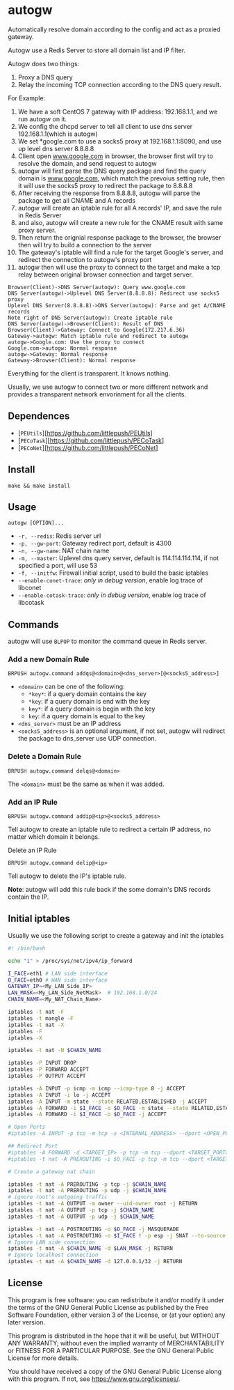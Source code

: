 # autogw

Automatically resolve domain according to the config and act as a proxied gateway.

Autogw use a Redis Server to store all domain list and IP filter.

Autogw does two things:

1. Proxy a DNS query
2. Relay the incoming TCP connection according to the DNS query result.

For Example:

1. We have a soft CentOS 7 gateway with IP address: 192.168.1.1, and we run autogw on it.
2. We config the dhcpd server to tell all client to use dns server 192.168.1.1(which is autogw)
3. We set *google.com to use a socks5 proxy at 192.168.1.1:8090, and use up level dns server 8.8.8.8
4. Client open www.google.com in browser, the browser first will try to resolve the domain, and send request to autogw
5. autogw will first parse the DNS query package and find the query domain is www.google.com, which match the prevoius setting rule, then it will use the socks5 proxy to redirect the package to 8.8.8.8
6. After receiving the response from 8.8.8.8, autogw will parse the package to get all CNAME and A records
7. autogw will create an iptable rule for all A records' IP, and save the rule in Redis Server
8. and also, autogw will create a new rule for the CNAME result with same proxy server.
9. Then return the orignial response package to the browser, the browser then will try to build a connection to the server
10. The gateway's iptable will find a rule for the target Google's server, and redirect the connection to autogw's proxy port
11. autogw then will use the proxy to connect to the target and make a tcp relay between original browser connection and target server.

```sequence
Browser(Client)->DNS Server(autogw): Query www.google.com
DNS Server(autogw)->Uplevel DNS Server(8.8.8.8): Redirect use socks5 proxy
Uplevel DNS Server(8.8.8.8)->DNS Server(autogw): Parse and get A/CNAME records
Note right of DNS Server(autogw): Create iptable rule
DNS Server(autogw)->Browser(Client): Result of DNS
Browser(Client)->Gateway: Connect to Google(172.217.6.36)
Gateway->autogw: Match iptable rule and redirect to autogw
autogw->Google.com: Use the proxy to connect
Google.com->autogw: Normal response
autogw->Gateway: Normal response
Gateway->Browser(Client): Normal response

```

Everything for the client is transparent. It knows nothing.

Usually, we use autogw to connect two or more different network and provides a transparent network envorinment for all the clients.

## Dependences

* [`PEUtils`][https://github.com/littlepush/PEUtils]
* [`PECoTask`][https://github.com/littlepush/PECoTask]
* [`PECoNet`][https://github.com/littlepush/PECoNet]

## Install

```
make && make install
```



## Usage

```
autogw [OPTION]...
```

* `-r, --redis`: Redis server url
* `-p, --gw-port`: Gateway redirect port, default is 4300
* `-n, --gw-name`: NAT chain name
* `-m, --master`: Uplevel dns query server, default is 114.114.114.114, if not specified a port, will use 53
* `-f, --initfw`: Firewall initial script, used to build the basic iptables
* `--enable-conet-trace`: *only in debug version*, enable log trace of libconet
* `--enable-cotask-trace`: *only in debug version*, enable log trace of libcotask

## Commands

autogw will use `BLPOP` to monitor the command queue in Redis server.

### Add a new Domain Rule

```
BRPUSH autogw.command addqs@<domain>@<dns_server>[@<socks5_address>]
```

* `<domain>` can be one of the following:
  * `*key*`: if a query domain contains the key
  * `*key`: if a query domain is end with the key
  * `key*`: if a query domain is begin with the key
  * `key`: if a query domain is equal to the key
* `<dns_server>` must be an IP address
* `<socks5_address>` is an optional argument, if not set, autogw will redirect the package to dns_server use UDP connection.

### Delete a Domain Rule

```
BRPUSH autogw.command delqs@<domain>
```

The `<domain>` must be the same as when it was added.

### Add an IP Rule

```
BRPUSH autogw.command addip@<ip>@<socks5_address>
```

Tell autogw to create an iptable rule to redirect a certain IP address, no matter which domain it belongs.

Delete an IP Rule

```
BRPUSH autogw.command delip@<ip>
```

Tell autogw to delete the IP's iptable rule.

**Note**: autogw will add this rule back if the some domain's DNS records contain the IP.



## Initial iptables

Usually we use the following script to create a gateway and init the iptables

```bash
#! /bin/bash

echo "1" > /proc/sys/net/ipv4/ip_forward

I_FACE=eth1	# LAN side interface
O_FACE=eth0	# WAN side interface
GATEWAY_IP=<My_LAN_Side_IP>
LAN_MASK=<My_LAN_Side_NetMask>  # 192.168.1.0/24
CHAIN_NAME=<My_NAT_Chain_Name>

iptables -t nat -F
iptables -t mangle -F
iptables -t nat -X
iptables -F
iptables -X

iptables -t nat -N $CHAIN_NAME

iptables -P INPUT DROP
iptables -P FORWARD ACCEPT
iptables -P OUTPUT ACCEPT

iptables -A INPUT -p icmp -m icmp --icmp-type 8 -j ACCEPT
iptables -A INPUT -i lo -j ACCEPT
iptables -A INPUT -m state --state RELATED,ESTABLISHED -j ACCEPT
iptables -A FORWARD -i $I_FACE -o $O_FACE -m state --state RELATED,ESTABLISHED -j ACCEPT
iptables -A FORWARD -i $I_FACE -o $O_FACE -j ACCEPT

# Open Ports
#iptables -A INPUT -p tcp -m tcp -s <INTERNAL_ADDRESS> --dport <OPEN_PORT> -j ACCEPT

## Redirect Port
#iptables -A FORWARD -d <TARGET_IP> -p tcp -m tcp --dport <TARGET_PORT> -j ACCEPT
#iptables -t nat -A PREROUTING -i $O_FACE -p tcp -m tcp --dport <TARGET_PORT> -j DNAT --to-destination <TARGET_IP>:<TARGET_PORT>

# Create a gateway nat chain

iptables -t nat -A PREROUTING -p tcp -j $CHAIN_NAME
iptables -t nat -A PREROUTING -p udp -j $CHAIN_NAME
# ignore root's outgoing traffic
iptables -t nat -A OUTPUT -m owner --uid-owner root -j RETURN
iptables -t nat -A OUTPUT -p tcp -j $CHAIN_NAME
iptables -t nat -A OUTPUT -p udp -j $CHAIN_NAME

iptables -t nat -A POSTROUTING -o $O_FACE -j MASQUERADE
iptables -t nat -A POSTROUTING -o $I_FACE ! -p esp -j SNAT --to-source $GATEWAY_IP
# Ignore LAN side connection
iptables -t nat -A $CHAIN_NAME -d $LAN_MASK -j RETURN
# Ignore localhost connection
iptables -t nat -A $CHAIN_NAME -d 127.0.0.1/32 -j RETURN

```



## License

This program is free software: you can redistribute it and/or modify it under the terms of the GNU General Public License as published by the Free Software Foundation, either version 3 of the License, or (at your option) any later version.

This program is distributed in the hope that it will be useful, but WITHOUT ANY WARRANTY; without even the implied warranty of MERCHANTABILITY or FITNESS FOR A PARTICULAR PURPOSE.  See the GNU General Public License for more details.

You should have received a copy of the GNU General Public License along with this program.  If not, see <https://www.gnu.org/licenses/>.